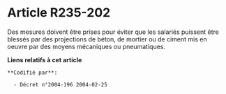 # Article R235-202

Des mesures doivent être prises pour éviter que les salariés puissent être blessés par des projections de béton, de mortier
ou de ciment mis en oeuvre par des moyens mécaniques ou pneumatiques.

**Liens relatifs à cet article**

	**Codifié par**:

	  - Décret n°2004-196 2004-02-25
